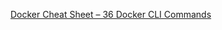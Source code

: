 
[Docker Cheat Sheet – 36 Docker CLI Commands](https://spacelift.io/blog/docker-commands-cheat-sheet)

